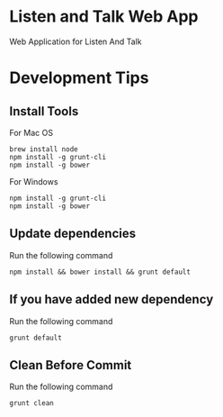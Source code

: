 # Listen and Talk Web App
Web Application for Listen And Talk

# Development Tips
## Install Tools

For Mac OS
```
brew install node
npm install -g grunt-cli
npm install -g bower
```

For Windows
```
npm install -g grunt-cli
npm install -g bower
```

## Update dependencies
Run the following command
```
npm install && bower install && grunt default
```

## If you have added new dependency
Run the following command
```
grunt default
```

## Clean Before Commit
Run the following command
```
grunt clean
```
